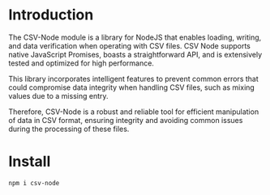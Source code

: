 # Introduction

The CSV-Node module is a library for NodeJS that enables loading, writing, and data verification when operating with CSV files. CSV Node supports native JavaScript Promises, boasts a straightforward API, and is extensively tested and optimized for high performance.

This library incorporates intelligent features to prevent common errors that could compromise data integrity when handling CSV files, such as mixing values due to a missing entry.

Therefore, CSV-Node is a robust and reliable tool for efficient manipulation of data in CSV format, ensuring integrity and avoiding common issues during the processing of these files.

# Install
```
npm i csv-node
```